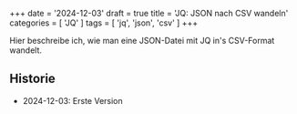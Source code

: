 +++
date = '2024-12-03'
draft = true
title = 'JQ: JSON nach CSV wandeln'
categories = [ 'JQ' ]
tags = [ 'jq', 'json', 'csv' ]
+++

<!--
JQ: JSON nach CSV wandeln
=========================
-->

Hier beschreibe ich, wie man eine JSON-Datei
mit JQ in's CSV-Format wandelt.

<!--more-->

Historie
--------

- 2024-12-03: Erste Version
